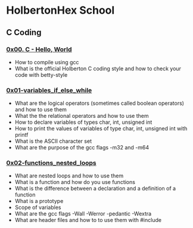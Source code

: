 # HolbertonHex School #
## C Coding ##
### [0x00. C - Hello, World][1] ###
* How to compile using gcc
* What is the official Holberton C coding style and how to check your code with betty-style

### [0x01-variables_if_else_while][2] ###
* What are the logical operators (sometimes called boolean operators) and how to use them
* What the the relational operators and how to use them
* How to declare variables of types char, int, unsigned int
* How to print the values of variables of type char, int, unsigned int with printf
* What is the ASCII character set
* What are the purpose of the gcc flags -m32 and -m64

### [0x02-functions_nested_loops][3] ###
* What are nested loops and how to use them
* What is a function and how do you use functions
* What is the difference between a declaration and a definition of a function
* What is a prototype
* Scope of variables
* What are the gcc flags -Wall -Werror -pedantic -Wextra
* What are header files and how to to use them with #include



[1]: https://github.com/Criptograma-1/hex-c-coding/blob/main/0x00-hello_world/ "0x00"
[2]: https://github.com/Criptograma-1/hex-c-coding/blob/main/0x01-variables_if_else_while "0x01"
[3]: https://github.com/Criptograma-1/hex-c-coding/blob/main/0x02-functions_nested_loops "0x02"
[4]: https://github.com/Criptograma-1/hex-c-coding/blob/main/0x00-hello_world/3-size.c "Size is not grandeur"
